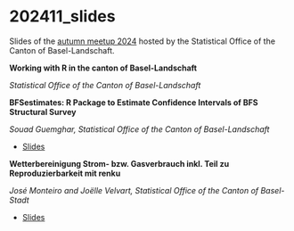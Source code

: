 # 202411_slides
Slides of the [autumn meetup 2024](https://www.meetup.com/adminr/events/304009225/?eventOrigin=group_events_list) hosted by the Statistical Office of the Canton of Basel-Landschaft.

**Working with R in the canton of Basel-Landschaft**

*Statistical Office of the Canton of Basel-Landschaft*


**BFSestimates: R Package to Estimate Confidence Intervals of BFS Structural Survey**

*Souad Guemghar, Statistical Office of the Canton of Basel-Landschaft*

- [Slides](https://github.com/swiss-adminR/202411_slides/blob/main/BFSestimates_%20R%20Package%20to%20Estimate%20Confidence%20Intervals%20of%20BFS%20Surveys.pdf)


**Wetterbereinigung Strom- bzw. Gasverbrauch inkl. Teil zu Reproduzierbarkeit mit renku**

*José Monteiro and Joëlle Velvart, Statistical Office of the Canton of Basel-Stadt*

- [Slides](https://github.com/swiss-adminR/202411_slides/blob/main/jm_jv_GV_adminR_2024.pdf)

